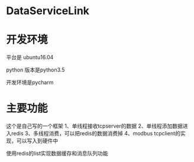 # DataServiceLink
# 开发环境
平台是 ubuntu16.04	

python 版本是python3.5	

开发环境是pycharm	

# 主要功能

这个是自己写的一个框架	
1、单线程接收tcpserver的数据
2、单线程添加数据进入redis
3、多线程消费，可以把redis的数据消费掉
4、modbus tcpclient的实现，可以写入到硬件中

使用redis的list实现数据缓存和消息队列功能
